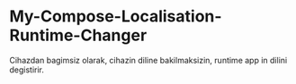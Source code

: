 # My-Compose-Localisation-Runtime-Changer
Cihazdan bagimsiz olarak, cihazin diline bakilmaksizin, runtime app in dilini degistirir.
